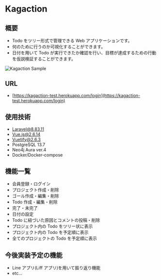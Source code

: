# Kagaction

## 概要

- Todo をツリー形式で管理できる Web アプリケーションです。
- 何のために行うのか可視化することができます。
- 日付を用いて Todo が実行できたか確認を行い、目標が達成するための行動を仮説検証することができます。

![Kagaction Sample](https://gyazo.com/b9960a606a5d54fdea443b49fb69a015)

## URL

- [https://kagaction-test.herokuapp.com/login](https://kagaction-test.herokuapp.com/login)

## 使用技術

- Laravel@8.83.11
- Vue.js@2.6.14
- Vuetify@2.6.3
- PostgreSQL 13.7
- Neo4j Aura ver.4
- Docker/Docker-compose

## 機能一覧

- 会員登録・ログイン
- プロジェクト作成・削除
- ゴール作成・編集・削除
- Todo 作成・編集・削除
- 完了・未完了
- 日付の設定
- Todo に紐づいた原因とコメントの投稿・削除
- プロジェクト内の Todo をツリー状に表示
- プロジェクト内の Todo を予定順に表示
- 全てのプロジェクトの Todo を予定順に表示

## 今後実装予定の機能

- Line アプリ(Liff アプリ)を用いて振り返り機能
- etc...
